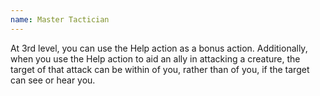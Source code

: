 ```yaml
---
name: Master Tactician
---
```

At 3rd level, you can use the Help action as a bonus action. Additionally, when you use the Help action to aid an ally in attacking
a creature, the target of that attack can be within <me-distance length="50" /> of you, rather than <me-distance length="5" /> of you, if the target can see or hear you.

